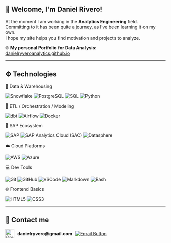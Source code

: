 
## 👋 Welcome, I'm **Daniel Rivero**!

At the moment I am working in the **Analytics Engineering** field.  
Committing to it has been quite a journey, as I’ve been learning it on my own.  
I hope my site helps you find motivation and projects to analyze.

🌐 **My personal Portfolio for Data Analysis:**  
[danielryveroanalytics.github.io](https://danielryvero.github.io/danielryveroanalytics.github.io/)

---

## ⚙️ Technologies

🧠 Data & Warehousing

![Snowflake](https://img.shields.io/badge/Snowflake-29B5E8?style=for-the-badge&logo=snowflake&logoColor=white)
![PostgreSQL](https://img.shields.io/badge/PostgreSQL-336791?style=for-the-badge&logo=postgresql&logoColor=white)
![SQL](https://img.shields.io/badge/SQL-4479A1?style=for-the-badge&logo=sqlite&logoColor=white)
![Python](https://img.shields.io/badge/Python-3776AB?style=for-the-badge&logo=python&logoColor=white)


🔄 ETL / Orchestration / Modeling


![dbt](https://img.shields.io/badge/dbt-FF694B?style=for-the-badge&logo=dbt&logoColor=white)
![Airflow](https://img.shields.io/badge/Airflow-017CEE?style=for-the-badge&logo=apacheairflow&logoColor=white)
![Docker](https://img.shields.io/badge/Docker-2496ED?style=for-the-badge&logo=docker&logoColor=white)


🧩 SAP Ecosystem

![SAP](https://img.shields.io/badge/SAP%20ECC-0FAAFF?style=for-the-badge&logo=sap&logoColor=white)
![SAP Analytics Cloud (SAC)](https://img.shields.io/badge/SAP%20Analytics%20Cloud-002E5D?style=for-the-badge&logo=sap&logoColor=white)
![Datasphere](https://img.shields.io/badge/SAP%20Datasphere-002E5D?style=for-the-badge&logo=sap&logoColor=white)

☁️ Cloud Platforms

![AWS](https://img.shields.io/badge/AWS-232F3E?style=for-the-badge&logo=amazonaws&logoColor=white)
![Azure](https://img.shields.io/badge/Azure-0078D4?style=for-the-badge&logo=microsoftazure&logoColor=white)


💻 Dev Tools

![Git](https://img.shields.io/badge/Git-F05032?style=for-the-badge&logo=git&logoColor=white)
![GitHub](https://img.shields.io/badge/GitHub-181717?style=for-the-badge&logo=github&logoColor=white)
![VSCode](https://img.shields.io/badge/VS%20Code-007ACC?style=for-the-badge&logo=visualstudiocode&logoColor=white)
![Markdown](https://img.shields.io/badge/Markdown-000000?style=for-the-badge&logo=markdown&logoColor=white)
![Bash](https://img.shields.io/badge/Bash-4EAA25?style=for-the-badge&logo=gnubash&logoColor=white)


🌐 Frontend Basics

![HTML5](https://img.shields.io/badge/HTML5-E34F26?style=for-the-badge&logo=html5&logoColor=white)
![CSS3](https://img.shields.io/badge/CSS3-1572B6?style=for-the-badge&logo=css3&logoColor=white)

---

## 📧 Contact me

<p align="left" style="display: flex; align-items: center; gap: 10px;">
  <img src="https://cdn.jsdelivr.net/gh/devicons/devicon/icons/google/google-original.svg" alt="Gmail Icon" width="28" height="28" />
  <span><strong>danielryvero@gmail.com</strong></span>
  <a href="mailto: danielryvero@gmail.com">
    <img src="https://img.shields.io/badge/-Email-D14836?style=for-the-badge&color=D14836" alt="Email Button" />
  </a>
</p>
